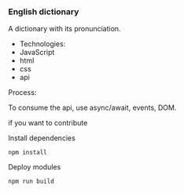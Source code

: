 ### English dictionary

A dictionary with its pronunciation.

+ Technologies:
+ JavaScript
+ html
+ css
+ api

Process:

To consume the api, use async/await, events, DOM.

if you want to contribute

Install dependencies

```
npm install
```

Deploy modules

```
npm run build
```
